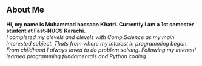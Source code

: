 ## About Me
**Hi, my name is Muhammad hassaan Khatri. Currently I am a 1st semester student at Fast-NUCS Karachi.**\
*I completed my olevels and alevels with Comp.Science as my main interested subject. Thats from where my interest in programming began. From childhood I always loved to do problem solving. Following my interestI learned programming fundamentals and Python coding.* 
